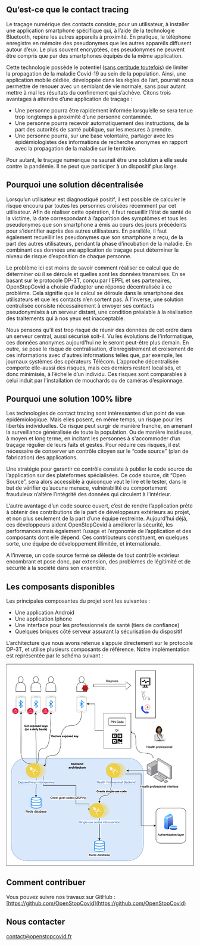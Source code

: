 ## Qu’est-ce que le contact tracing

Le traçage numérique des contacts consiste, pour un utilisateur, à installer une application smartphone spécifique qui, à l’aide de la technologie Bluetooth, repère les autres appareils à proximité. En pratique, le téléphone enregistre en mémoire des pseudonymes que les autres appareils diffusent autour d’eux. Le plus souvent encryptées, ces pseudonymes ne peuvent être compris que par des smartphones équipés de la même application. 

Cette technologie possède  le potentiel ([sans certitude toutefois](https://github.com/DP-3T/documents/issues/224)) de limiter la propagation de la maladie Covid-19 au sein de la population. Ainsi, une application mobile dédiée, développée dans les règles de l’art, pourrait nous permettre de renouer avec un semblant de vie normale, sans pour autant mettre à mal les résultats du confinement qui s’achève. Citons trois avantages à attendre d’une application de traçage :
* Une personne pourra être rapidement informée lorsqu’elle se sera tenue trop longtemps à proximité d’une personne contaminée. 
* Une personne pourra recevoir automatiquement des instructions, de la part des autorités de santé publique, sur les mesures à prendre.
* Une personne pourra, sur une base volontaire, partager avec les épidémiologistes des informations de recherche anonymes en rapport avec la propagation de la maladie sur le territoire.

Pour autant, le traçage numérique ne saurait être une solution à elle seule contre la pandémie. Il ne peut que participer à un dispositif plus large.

##  Pourquoi une solution décentralisée

Lorsqu’un utilisateur est diagnostiqué positif, il est possible de calculer le risque encouru par toutes les personnes croisées récemment par cet utilisateur. Afin de réaliser cette opération, il faut recueillir l’état de santé de la victime, la date correspondant à l’apparition des symptômes et tous les pseudonymes que son smartphone a émis au cours des jours précédents pour s’identifier auprès des autres utilisateurs. En parallèle, il faut également recueillir les pseudonymes que son smartphone a reçu, de la part des autres utilisateurs, pendant la phase d’incubation de la maladie. En combinant ces données une application de traçage peut déterminer le niveau de risque d’exposition de chaque personne.

Le problème ici est moins de savoir comment réaliser ce calcul que de déterminer où il se déroule et quelles sont les données transmises. En se basant sur le protocole DP-3T, conçu par l’EPFL et ses partenaires, OpenStopCovid a choisie d’adopter une réponse décentralisée à ce problème. Cela signifie que le calcul se déroule dans le smartphone des utilisateurs et que les contacts n’en sortent pas. À l’inverse, une solution centralisée consiste nécessairement à envoyer ses contacts pseudonymisés à un serveur distant, une condition préalable à la réalisation des traitements qui à nos yeux est inacceptable.

Nous pensons qu'il est trop risqué de réunir des données de cet ordre dans un serveur central, aussi sécurisé soit-il. Vu les évolutions de l'informatique, ces données anonymes aujourd'hui ne le seront peut-être plus demain. En outre, se pose le risque de centralisation, d’enregistrement et croisement de ces informations avec d'autres informations telles que, par exemple, les journaux systèmes des opérateurs Télécom. L’approche décentralisée comporte elle-aussi des risques, mais ces derniers restent localisés, et donc minimisés, à l’échelle d’un individu. Ces risques sont comparables à celui induit par l'installation de mouchards ou de caméras d’espionnage.

##  Pourquoi une solution 100% libre

Les technologies de contact tracing sont intéressantes d’un point de vue épidémiologique. Mais elles posent, en même temps, un risque pour les libertés individuelles. Ce risque peut surgir de manière franche, en amenant la surveillance généralisée de toute la population. Ou de manière insidieuse, à moyen et long terme, en incitant les personnes à s'accommoder d’un traçage régulier de leurs faits et gestes. Pour réduire ces risques, il est nécessaire de conserver un contrôle citoyen sur le “code source” (plan de fabrication) des applications.

Une stratégie pour garantir ce contrôle consiste à publier le code source de l’application sur des plateformes spécialisées. Ce code source, dit “Open Source”, sera alors accessible à quiconque veut le lire et le tester, dans le but de vérifier qu’aucune menace, vulnérabilité ou comportement frauduleux n’altère l’intégrité des données qui circulent à l’intérieur.

L’autre avantage d’un code source ouvert, c’est de rendre l’application prête à obtenir des contributions de la part de développeurs extérieurs au projet, et non plus seulement de la part d’une équipe restreinte. Aujourd’hui déjà, ces développeurs aident OpenStopCovid à améliorer la sécurité, les performances mais également l’usage et l’ergonomie de l’application et des composants dont elle dépend. Ces contributeurs constituent, en quelques sorte, une équipe de développement illimitée, et internationale.

A l’inverse, un code source fermé se déleste de tout contrôle extérieur encombrant et pose donc, par extension, des problèmes de légitimité et de sécurité à la société dans son ensemble.

##  Les composants disponibles

Les principales composantes du projet sont les suivantes : 

* Une application Android
* Une application Iphone
* Une interface pour les professionnels de santé (tiers de confiance)
* Quelques briques côté serveur assurant la sécurisation du dispositif

L’architecture que nous avons retenue s’appuie directement sur le protocole DP-3T, et utilise plusieurs composants de référence. Notre implémentation est représentée par le schéma suivant : 

![Architecture](img/architecture.png)

##  Comment contribuer

Vous pouvez suivre nos travaux sur GitHub : [https://github.com/OpenStopCovid](https://github.com/OpenStopCovid) 

## Nous contacter

contact@openstopcovid.fr
